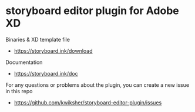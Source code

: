 # storyboard editor plugin for Adobe XD
Binaries & XD template file
  * https://storyboard.ink/download

Documentation

* https://storyboard.ink/doc

For any questions or problems about the plugin, you can create a new issue in this repo 

* https://github.com/kwiksher/storyboard-editor-plugin/issues
